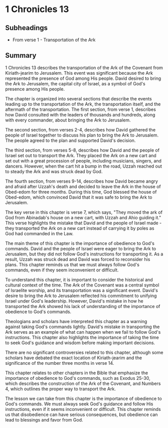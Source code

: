 # 1 Chronicles 13

## Subheadings

* From verse 1 - Transportation of the Ark

## Summary

1 Chronicles 13 describes the transportation of the Ark of the Covenant from Kiriath-jearim to Jerusalem. This event was significant because the Ark represented the presence of God among His people. David desired to bring the Ark to Jerusalem, the capital city of Israel, as a symbol of God's presence among His people.

The chapter is organized into several sections that describe the events leading up to the transportation of the Ark, the transportation itself, and the aftermath of the transportation. The first section, from verse 1, describes how David consulted with the leaders of thousands and hundreds, along with every commander, about bringing the Ark to Jerusalem. 

The second section, from verses 2-4, describes how David gathered the people of Israel together to discuss his plan to bring the Ark to Jerusalem. The people agreed to the plan and supported David's decision.

The third section, from verses 5-8, describes how David and the people of Israel set out to transport the Ark. They placed the Ark on a new cart and set out with a great procession of people, including musicians, singers, and dancers. However, when the cart hit a bump in the road, Uzzah reached out to steady the Ark and was struck dead by God.

The fourth section, from verses 9-14, describes how David became angry and afraid after Uzzah's death and decided to leave the Ark in the house of Obed-edom for three months. During this time, God blessed the house of Obed-edom, which convinced David that it was safe to bring the Ark to Jerusalem.

The key verse in this chapter is verse 7, which says, "They moved the ark of God from Abinadab's house on a new cart, with Uzzah and Ahio guiding it." This verse highlights the mistake that David and the people of Israel made - they transported the Ark on a new cart instead of carrying it by poles as God had commanded in the Law.

The main theme of this chapter is the importance of obedience to God's commands. David and the people of Israel were eager to bring the Ark to Jerusalem, but they did not follow God's instructions for transporting it. As a result, Uzzah was struck dead and David was forced to reconsider his plans. This chapter reminds us that we must always follow God's commands, even if they seem inconvenient or difficult.

To understand this chapter, it is important to consider the historical and cultural context of the time. The Ark of the Covenant was a central symbol of Israelite worship, and its transportation was a significant event. David's desire to bring the Ark to Jerusalem reflected his commitment to unifying Israel under God's leadership. However, David's mistake in how he transported the Ark showed his lack of understanding of the importance of obedience to God's commands.

Theologians and scholars have interpreted this chapter as a warning against taking God's commands lightly. David's mistake in transporting the Ark serves as an example of what can happen when we fail to follow God's instructions. This chapter also highlights the importance of taking the time to seek God's guidance and wisdom before making important decisions.

There are no significant controversies related to this chapter, although some scholars have debated the exact location of Kiriath-jearim and the significance of the number three months in verse 14.

This chapter relates to other chapters in the Bible that emphasize the importance of obedience to God's commands, such as Exodus 25-30, which describes the construction of the Ark of the Covenant, and Numbers 4, which outlines the proper way to transport the Ark.

The lesson we can take from this chapter is the importance of obedience to God's commands. We must always seek God's guidance and follow His instructions, even if it seems inconvenient or difficult. This chapter reminds us that disobedience can have serious consequences, but obedience can lead to blessings and favor from God.